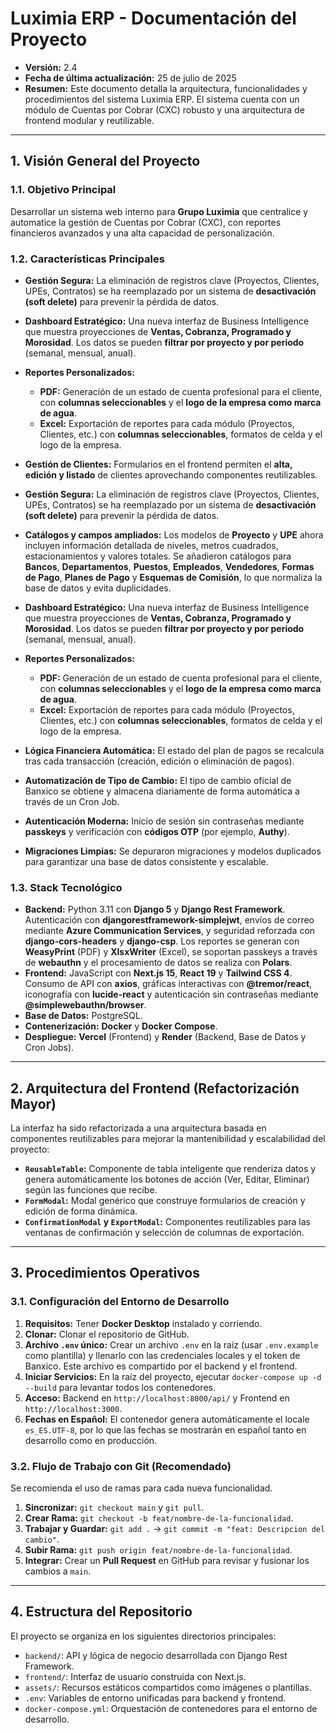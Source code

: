 # Luximia ERP - Documentación del Proyecto

- **Versión:** 2.4
- **Fecha de última actualización:** 25 de julio de 2025
- **Resumen:** Este documento detalla la arquitectura, funcionalidades y procedimientos del sistema Luximia ERP. El sistema cuenta con un módulo de Cuentas por Cobrar (CXC) robusto y una arquitectura de frontend modular y reutilizable.

---

## 1. Visión General del Proyecto

### 1.1. Objetivo Principal

Desarrollar un sistema web interno para **Grupo Luximia** que centralice y automatice la gestión de Cuentas por Cobrar (CXC), con reportes financieros avanzados y una alta capacidad de personalización.

### 1.2. Características Principales

- **Gestión Segura:** La eliminación de registros clave (Proyectos, Clientes, UPEs, Contratos) se ha reemplazado por un sistema de **desactivación (soft delete)** para prevenir la pérdida de datos.
- **Dashboard Estratégico:** Una nueva interfaz de Business Intelligence que muestra proyecciones de **Ventas, Cobranza, Programado y Morosidad**. Los datos se pueden **filtrar por proyecto y por periodo** (semanal, mensual, anual).
- **Reportes Personalizados:**
  - **PDF:** Generación de un estado de cuenta profesional para el cliente, con **columnas seleccionables** y el **logo de la empresa como marca de agua**.
  - **Excel:** Exportación de reportes para cada módulo (Proyectos, Clientes, etc.) con **columnas seleccionables**, formatos de celda y el logo de la empresa.
- **Gestión de Clientes:** Formularios en el frontend permiten el **alta, edición y listado** de clientes aprovechando componentes reutilizables.

- **Gestión Segura:** La eliminación de registros clave (Proyectos, Clientes, UPEs, Contratos) se ha reemplazado por un sistema de **desactivación (soft delete)** para prevenir la pérdida de datos.
- **Catálogos y campos ampliados:** Los modelos de **Proyecto** y **UPE** ahora incluyen información detallada de niveles, metros cuadrados, estacionamientos y valores totales. Se añadieron catálogos para **Bancos**, **Departamentos**, **Puestos**, **Empleados**, **Vendedores**, **Formas de Pago**, **Planes de Pago** y **Esquemas de Comisión**, lo que normaliza la base de datos y evita duplicidades.
- **Dashboard Estratégico:** Una nueva interfaz de Business Intelligence que muestra proyecciones de **Ventas, Cobranza, Programado y Morosidad**. Los datos se pueden **filtrar por proyecto y por periodo** (semanal, mensual, anual).
- **Reportes Personalizados:**

  - **PDF:** Generación de un estado de cuenta profesional para el cliente, con **columnas seleccionables** y el **logo de la empresa como marca de agua**.
  - **Excel:** Exportación de reportes para cada módulo (Proyectos, Clientes, etc.) con **columnas seleccionables**, formatos de celda y el logo de la empresa.

- **Lógica Financiera Automática:** El estado del plan de pagos se recalcula tras cada transacción (creación, edición o eliminación de pagos).
- **Automatización de Tipo de Cambio:** El tipo de cambio oficial de Banxico se obtiene y almacena diariamente de forma automática a través de un Cron Job.
- **Autenticación Moderna:** Inicio de sesión sin contraseñas mediante **passkeys** y verificación con **códigos OTP** (por ejemplo, **Authy**).
- **Migraciones Limpias:** Se depuraron migraciones y modelos duplicados para garantizar una base de datos consistente y escalable.

### 1.3. Stack Tecnológico

- **Backend:** Python 3.11 con **Django 5** y **Django Rest Framework**. Autenticación con **djangorestframework-simplejwt**, envíos de correo mediante **Azure Communication Services**, y seguridad reforzada con **django-cors-headers** y **django-csp**. Los reportes se generan con **WeasyPrint** (PDF) y **XlsxWriter** (Excel), se soportan passkeys a través de **webauthn** y el procesamiento de datos se realiza con **Polars**.
- **Frontend:** JavaScript con **Next.js 15**, **React 19** y **Tailwind CSS 4**. Consumo de API con **axios**, gráficas interactivas con **@tremor/react**, iconografía con **lucide-react** y autenticación sin contraseñas mediante **@simplewebauthn/browser**.
- **Base de Datos:** PostgreSQL.
- **Contenerización:** **Docker** y **Docker Compose**.
- **Despliegue:** **Vercel** (Frontend) y **Render** (Backend, Base de Datos y Cron Jobs).

---

## 2. Arquitectura del Frontend (Refactorización Mayor)

La interfaz ha sido refactorizada a una arquitectura basada en componentes reutilizables para mejorar la mantenibilidad y escalabilidad del proyecto:

- **`ReusableTable`:** Componente de tabla inteligente que renderiza datos y genera automáticamente los botones de acción (Ver, Editar, Eliminar) según las funciones que recibe.
- **`FormModal`:** Modal genérico que construye formularios de creación y edición de forma dinámica.
- **`ConfirmationModal` y `ExportModal`:** Componentes reutilizables para las ventanas de confirmación y selección de columnas de exportación.

---

## 3. Procedimientos Operativos

### 3.1. Configuración del Entorno de Desarrollo

1.  **Requisitos:** Tener **Docker Desktop** instalado y corriendo.
2.  **Clonar:** Clonar el repositorio de GitHub.
3.  **Archivo `.env` único:** Crear un archivo `.env` en la raíz (usar `.env.example` como plantilla) y llenarlo con las credenciales locales y el token de Banxico. Este archivo es compartido por el backend y el frontend.
4.  **Iniciar Servicios:** En la raíz del proyecto, ejecutar `docker-compose up -d --build` para levantar todos los contenedores.
5.  **Acceso:** Backend en `http://localhost:8000/api/` y Frontend en `http://localhost:3000`.
6.  **Fechas en Español:** El contenedor genera automáticamente el locale `es_ES.UTF-8`, por lo que las fechas se mostrarán en español tanto en desarrollo como en producción.

### 3.2. Flujo de Trabajo con Git (Recomendado)

Se recomienda el uso de ramas para cada nueva funcionalidad.

1.  **Sincronizar:** `git checkout main` y `git pull`.
2.  **Crear Rama:** `git checkout -b feat/nombre-de-la-funcionalidad`.
3.  **Trabajar y Guardar:** `git add .` -> `git commit -m "feat: Descripcion del cambio"`.
4.  **Subir Rama:** `git push origin feat/nombre-de-la-funcionalidad`.
5.  **Integrar:** Crear un **Pull Request** en GitHub para revisar y fusionar los cambios a `main`.

---

## 4. Estructura del Repositorio

El proyecto se organiza en los siguientes directorios principales:

- `backend/`: API y lógica de negocio desarrollada con Django Rest Framework.
- `frontend/`: Interfaz de usuario construida con Next.js.
- `assets/`: Recursos estáticos compartidos como imágenes o plantillas.
- `.env`: Variables de entorno unificadas para backend y frontend.
- `docker-compose.yml`: Orquestación de contenedores para el entorno de desarrollo.
